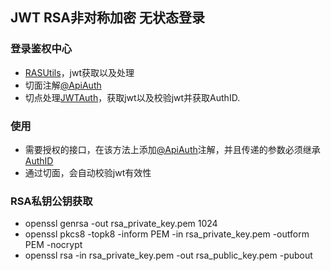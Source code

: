 ## JWT RSA非对称加密 无状态登录

### 登录鉴权中心
* [RASUtils](/redscarf-common/src/main/java/com/baiye/redscarf/common/util/RSAUtils.java)，jwt获取以及处理
* 切面注解[@ApiAuth](/redscarf-common/src/main/java/com/baiye/redscarf/common/anno/ApiAuth.java)
* 切点处理[JWTAuth](/redscarf-common/src/main/java/com/baiye/redscarf/common/auc/JWTAuth.java)，获取jwt以及校验jwt并获取AuthID.

### 使用
* 需要授权的接口，在该方法上添加[@ApiAuth](/redscarf-common/src/main/java/com/baiye/redscarf/common/anno/ApiAuth.java)注解，并且传递的参数必须继承[AuthID](/redscarf-common/src/main/java/com/baiye/redscarf/common/model/base/AuthID.java)
* 通过切面，会自动校验jwt有效性

### RSA私钥公钥获取
* openssl genrsa -out rsa_private_key.pem 1024
* openssl pkcs8 -topk8 -inform PEM -in rsa_private_key.pem -outform PEM -nocrypt
*  openssl rsa -in rsa_private_key.pem -out rsa_public_key.pem -pubout